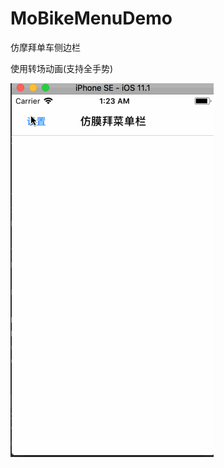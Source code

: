 # MoBikeMenuDemo

仿摩拜单车侧边栏

使用转场动画(支持全手势)

![image](https://raw.githubusercontent.com/GitHubazuo/MoBikeMenuDemo/master/1227.gif)
